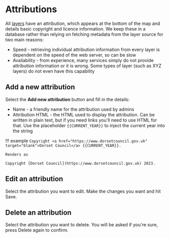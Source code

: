 # Attributions

All [layers](../gui/layers.md) have an attribution, which appears at the bottom of the map and details basic copyright and licence information. We keep these in a database rather than relying on fetching metadata from the layer source for two main reasons:

- Speed - retrieving individual attribution information from every layer is dependent on the speed of the web server, so can be slow
- Availability - from experience, many services simply do not provide attribution information or it is wrong. Some types of layer (such as XYZ layers) do not even have this capability

## Add a new attribution

Select the **Add new attribution** button and fill in the details:

- Name - a friendly name for the attribution used by admins
- Attribution HTML - the HTML used to display the attribution. Can be written in plain text, but if you need links you'll need to use HTML for that. Use the placeholder `{{CURRENT_YEAR}}` to inject the current year into the string

!!! example
    `Copyright <a href="https://www.dorsetcouncil.gov.uk" target="blank">Dorset Council</a> {{CURRENT_YEAR}}.`

    Renders as 
    
    Copyright [Dorset Council](https://www.dorsetcouncil.gov.uk) 2023.

## Edit an attribution

Select the attribution you want to edit. Make the changes you want and hit Save.

## Delete an attribution

Select the attribution you want to delete. You will be asked if you're sure, press Delete again to confirm.